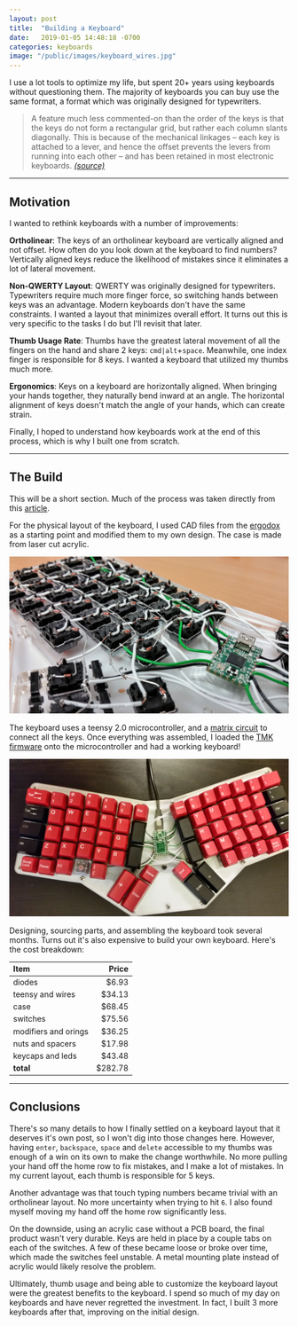 ```yaml
---
layout: post
title:  "Building a Keyboard"
date:   2019-01-05 14:48:18 -0700
categories: keyboards
image: "/public/images/keyboard_wires.jpg"
---
```


I use a lot tools to optimize my life, but spent 20+ years using keyboards without questioning them. The majority of keyboards you can buy use the same format, a format which was originally designed for typewriters.

> A feature much less commented-on than the order of the keys is that the keys do not form a rectangular grid, but rather each column slants diagonally. This is because of the mechanical linkages – each key is attached to a lever, and hence the offset prevents the levers from running into each other – and has been retained in most electronic keyboards. <cite><a href="https://en.wikipedia.org/wiki/QWERTY#Properties" target="_blank">(source)</a></cite>

****

## Motivation

I wanted to rethink keyboards with a number of improvements:

**Ortholinear**: The keys of an ortholinear keyboard are vertically aligned and not offset. How often do you look down at the keyboard to find numbers? Vertically aligned keys reduce the likelihood of mistakes since it eliminates a lot of lateral movement.

**Non-QWERTY Layout**: QWERTY was originally designed for typewriters. Typewriters require much more finger force, so switching hands between keys was an advantage. Modern keyboards don't have the same constraints. I wanted a layout that minimizes overall effort. It turns out this is very specific to the tasks I do but I'll revisit that later.

**Thumb Usage Rate**: Thumbs have the greatest lateral movement of all the fingers on the hand and share 2 keys: `cmd|alt`+`space`. Meanwhile, one index finger is responsible for 8 keys. I wanted a keyboard that utilized my thumbs much more.

**Ergonomics**: Keys on a keyboard are horizontally aligned. When bringing your hands together, they naturally bend inward at an angle. The horizontal alignment of keys doesn't match the angle of your hands, which can create strain.


Finally, I hoped to understand how keyboards work at the end of this process, which is why I built one from scratch.

****

## The Build
This will be a short section. Much of the process was taken directly from this <a href="https://gizmodo.com/i-built-a-keyboard-from-scratch-1649325860" target="_blank">article</a>.

For the physical layout of the keyboard, I used CAD files from the <a href="https://www.ergodox.io/" target="_target">ergodox</a> as a starting point and modified them to my own design. The case is made from laser cut acrylic.

![keyboard](/public/images/keyboard_open.jpg "keyboard")

The keyboard uses a teensy 2.0 microcontroller, and a <a href="https://en.wikipedia.org/wiki/Keyboard_matrix_circuit" target="_blank">matrix circuit</a> to connect all the keys. Once everything was assembled, I loaded the <a href="https://github.com/tmk/tmk_keyboard" target="_blank">TMK firmware</a> onto the microcontroller and had a working keyboard!

![keyboard](/public/images/keyboard_finished.jpg "keyboard")

Designing, sourcing parts, and assembling the keyboard took several months. Turns out it's also expensive to build your own keyboard. Here's the cost breakdown:

| Item                  |  Price  |
| :-------------------- | -------:|
| diodes                |   $6.93 |
| teensy and wires      |  $34.13 |
| case                  |  $68.45 |
| switches              |  $75.56 |
| modifiers and orings  |  $36.25 |
| nuts and spacers      |  $17.98 |
| keycaps and leds      |  $43.48 |
| **total**             | $282.78 |


****

## Conclusions

There's so many details to how I finally settled on a keyboard layout that it deserves it's own post, so I won't dig into those changes here. However, having `enter`, `backspace`, `space` and `delete` accessible to my thumbs was enough of a win on its own to make the change worthwhile. No more pulling your hand off the home row to fix mistakes, and I make a lot of mistakes. In my current layout, each thumb is responsible for 5 keys.

Another advantage was that touch typing numbers became trivial with an ortholinear layout. No more uncertainty when trying to hit `6`. I also found myself moving my hand off the home row significantly less.

On the downside, using an acrylic case without a PCB board, the final product wasn't very durable. Keys are held in place by a couple tabs on each of the switches. A few of these became loose or broke over time, which made the switches feel unstable. A metal mounting plate instead of acrylic would likely resolve the problem.

Ultimately, thumb usage and being able to customize the keyboard layout were the greatest benefits to the keyboard. I spend so much of my day on keyboards and have never regretted the investment. In fact, I built 3 more keyboards after that, improving on the initial design.
